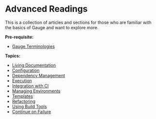 # Advanced Readings

This is a collection of articles and sections for those who are familiar with the basics of Gauge and want to explore more.

**Pre-requisite:**

- [Gauge Terminologies](../gauge_terminologies/README.md)


**Topics:**

- [Living Documentation](living_documentation.md)
- [Configuration](configuration/README.md)
- [Dependency Management](dependency_management_plugins/README.md)
- [Execution](execution_types/README.md)
- [Integration with CI](ci_integration/README.md)
- [Managing Environments](managing_environments.md)
- [Templates](gauge_templates.md)
- [Refactoring](refactoring.md)
- [Using Build Tools](using_build_tools.md)
- [Continue on Failure](continue_on_failure.md)
